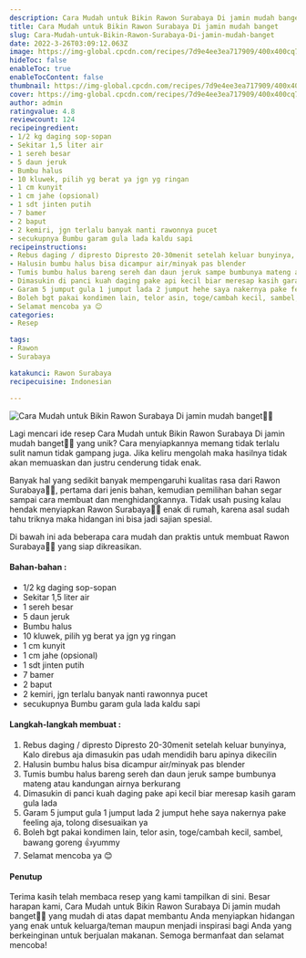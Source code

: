 ```yaml
---
description: Cara Mudah untuk Bikin Rawon Surabaya Di jamin mudah banget"
title: Cara Mudah untuk Bikin Rawon Surabaya Di jamin mudah banget
slug: Cara-Mudah-untuk-Bikin-Rawon-Surabaya-Di-jamin-mudah-banget
date: 2022-3-26T03:09:12.063Z
image: https://img-global.cpcdn.com/recipes/7d9e4ee3ea717909/400x400cq70/photo.jpg
hideToc: false
enableToc: true
enableTocContent: false
thumbnail: https://img-global.cpcdn.com/recipes/7d9e4ee3ea717909/400x400cq70/photo.jpg
cover: https://img-global.cpcdn.com/recipes/7d9e4ee3ea717909/400x400cq70/photo.jpg
author: admin
ratingvalue: 4.8
reviewcount: 124
recipeingredient:
- 1/2 kg daging sop-sopan
- Sekitar 1,5 liter air
- 1 sereh besar
- 5 daun jeruk
- Bumbu halus
- 10 kluwek, pilih yg berat ya jgn yg ringan
- 1 cm kunyit
- 1 cm jahe (opsional)
- 1 sdt jinten putih
- 7 bamer
- 2 baput
- 2 kemiri, jgn terlalu banyak nanti rawonnya pucet
- secukupnya Bumbu garam gula lada kaldu sapi
recipeinstructions:
- Rebus daging / dipresto Dipresto 20-30menit setelah keluar bunyinya, Kalo direbus aja dimasukin pas udah mendidih baru apinya dikecilin
- Halusin bumbu halus bisa dicampur air/minyak pas blender
- Tumis bumbu halus bareng sereh dan daun jeruk sampe bumbunya mateng atau kandungan airnya berkurang
- Dimasukin di panci kuah daging pake api kecil biar meresap kasih garam gula lada
- Garam 5 jumput gula 1 jumput lada 2 jumput hehe saya nakernya pake feeling aja, tolong disesuaikan ya
- Boleh bgt pakai kondimen lain, telor asin, toge/cambah kecil, sambel, bawang goreng 👍yummy
- Selamat mencoba ya 😊
categories:
- Resep

tags:
- Rawon
- Surabaya

katakunci: Rawon Surabaya
recipecuisine: Indonesian

---
```


![Cara Mudah untuk Bikin Rawon Surabaya Di jamin mudah banget👩‍🍳](https://img-global.cpcdn.com/recipes/7d9e4ee3ea717909/400x400cq70/photo.jpg)

Lagi mencari ide resep Cara Mudah untuk Bikin Rawon Surabaya Di jamin mudah banget👩‍🍳 yang unik? Cara menyiapkannya memang tidak terlalu sulit namun tidak gampang juga. Jika keliru mengolah maka hasilnya tidak akan memuaskan dan justru cenderung tidak enak.

Banyak hal yang sedikit banyak mempengaruhi kualitas rasa dari Rawon Surabaya👩‍🍳, pertama dari jenis bahan, kemudian pemilihan bahan segar sampai cara membuat dan menghidangkannya. Tidak usah pusing kalau hendak menyiapkan Rawon Surabaya👩‍🍳 enak di rumah, karena asal sudah tahu triknya maka hidangan ini bisa jadi sajian spesial.

Di bawah ini ada beberapa cara mudah dan praktis untuk membuat Rawon Surabaya👩‍🍳 yang siap dikreasikan.

<!--inarticleads1-->

#### Bahan-bahan :

- 1/2 kg daging sop-sopan
- Sekitar 1,5 liter air
- 1 sereh besar
- 5 daun jeruk
- Bumbu halus
- 10 kluwek, pilih yg berat ya jgn yg ringan
- 1 cm kunyit
- 1 cm jahe (opsional)
- 1 sdt jinten putih
- 7 bamer
- 2 baput
- 2 kemiri, jgn terlalu banyak nanti rawonnya pucet
- secukupnya Bumbu garam gula lada kaldu sapi

<!--inarticleads2-->

#### Langkah-langkah membuat :

1. Rebus daging / dipresto Dipresto 20-30menit setelah keluar bunyinya, Kalo direbus aja dimasukin pas udah mendidih baru apinya dikecilin
1. Halusin bumbu halus bisa dicampur air/minyak pas blender
1. Tumis bumbu halus bareng sereh dan daun jeruk sampe bumbunya mateng atau kandungan airnya berkurang
1. Dimasukin di panci kuah daging pake api kecil biar meresap kasih garam gula lada
1. Garam 5 jumput gula 1 jumput lada 2 jumput hehe saya nakernya pake feeling aja, tolong disesuaikan ya
1. Boleh bgt pakai kondimen lain, telor asin, toge/cambah kecil, sambel, bawang goreng 👍yummy
1. Selamat mencoba ya 😊

#### Penutup

Terima kasih telah membaca resep yang kami tampilkan di sini. Besar harapan kami, Cara Mudah untuk Bikin Rawon Surabaya Di jamin mudah banget👩‍🍳 yang mudah di atas dapat membantu Anda menyiapkan hidangan yang enak untuk keluarga/teman maupun menjadi inspirasi bagi Anda yang berkeinginan untuk berjualan makanan. Semoga bermanfaat dan selamat mencoba!